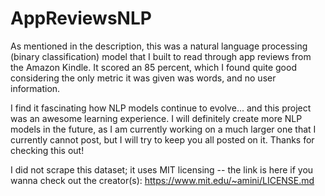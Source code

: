 # AppReviewsNLP
As mentioned in the description, this was a natural language processing (binary classification) model that I built to read through app reviews from the Amazon Kindle. It scored an 85 percent, which I found quite good considering the only metric it was given was words, and no user information.

I find it fascinating how NLP models continue to evolve... and this project was an awesome learning experience. I will definitely create more NLP models in the future, as I am currently working on a much larger one that I currently cannot post, but I will try to keep you all posted on it. Thanks for checking this out!

I did not scrape this dataset; it uses MIT licensing -- the link is here if you wanna check out the creator(s): https://www.mit.edu/~amini/LICENSE.md 
